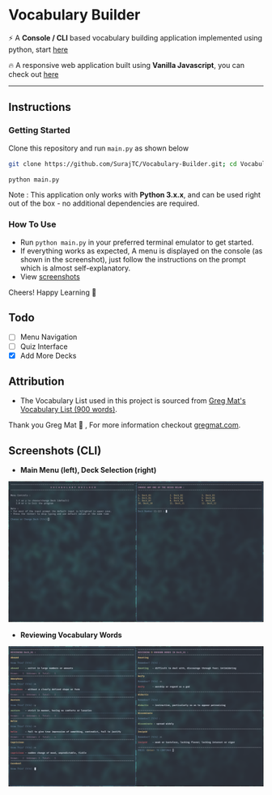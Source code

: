 # Vocabulary Builder

:zap: A **Console / CLI** based vocabulary building application implemented using python, start [here](#Instructions)

:fire: A responsive web application built using **Vanilla Javascript**, you can check out [here](https://surajtc.github.io/Vocabulary-Builder/)

---

## Instructions

### Getting Started

Clone this repository and run `main.py` as shown below

```bash
git clone https://github.com/SurajTC/Vocabulary-Builder.git; cd Vocabulary-Builder
```

```bash
python main.py
```

Note : This application only works with **Python 3.x.x**, and can be used right out of the box - no additional dependencies are required.

### How To Use

* Run `python main.py` in your preferred terminal emulator to get started.
* If everything works as expected, A menu is displayed on the console (as shown in the screenshot), just follow the instructions on the prompt which is almost self-explanatory.
* View [screenshots](#Screenshots (CLI))

Cheers! Happy Learning :tada:

## Todo

- [ ] Menu Navigation
- [ ] Quiz Interface
- [X] Add More Decks

## Attribution

* The Vocabulary List used in this project is sourced from [Greg Mat's Vocabulary List (900 words)](https://gregmatapi.s3.amazonaws.com/media/misc/files/gregmat_wordlist.pdf).

Thank you Greg Mat 🙂
, For more information checkout [gregmat.com](https://www.gregmat.com/).

## Screenshots (CLI)

* **Main Menu (left), Deck Selection (right)**

![menu image](Screenshots/Screenshot_Menu.png)

* **Reviewing Vocabulary Words**

![review image](Screenshots/Screenshot_Review.png)
